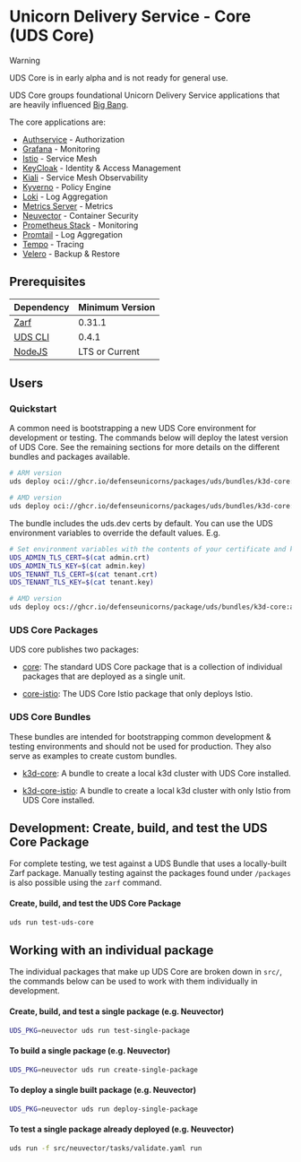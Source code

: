 # Unicorn Delivery Service - Core (UDS Core)

> [!WARNING]  
> UDS Core is in early alpha and is not ready for general use.

UDS Core groups foundational Unicorn Delivery Service applications that are heavily influenced [Big Bang](https://repo1.dso.mil/big-bang/bigbang).

The core applications are:

- [Authservice](https://github.com/istio-ecosystem/authservice) - Authorization
- [Grafana](https://grafana.com/oss/grafana/) - Monitoring
- [Istio](https://istio.io/) - Service Mesh
- [KeyCloak](https://www.keycloak.org/) - Identity & Access Management
- [Kiali](https://kiali.io/) - Service Mesh Observability
- [Kyverno](https://kyverno.io/) - Policy Engine
- [Loki](https://grafana.com/oss/loki/) - Log Aggregation
- [Metrics Server](https://github.com/kubernetes-sigs/metrics-server) - Metrics
- [Neuvector](https://open-docs.neuvector.com/) - Container Security
- [Prometheus Stack](https://github.com/prometheus-operator/kube-prometheus) - Monitoring
- [Promtail](https://grafana.com/docs/loki/latest/send-data/promtail/) - Log Aggregation
- [Tempo](https://grafana.com/docs/tempo/latest/getting-started/) - Tracing
- [Velero](https://velero.io/) - Backup & Restore

## Prerequisites

<!-- table -->

| Dependency                                                     | Minimum Version |
| -------------------------------------------------------------- | --------------- |
| [Zarf](https://github.com/defenseunicorns/zarf/releases)       | 0.31.1          |
| [UDS CLI](https://github.com/defenseunicorns/uds-cli/releases) | 0.4.1           |
| [NodeJS](https://nodejs.org/en/download/)                      | LTS or Current  |

<!-- endtable -->

## Users

### Quickstart

A common need is bootstrapping a new UDS Core environment for development or testing. The commands below will deploy the latest version of UDS Core. See the remaining sections for more details on the different bundles and packages available.

```bash
# ARM version
uds deploy oci://ghcr.io/defenseunicorns/packages/uds/bundles/k3d-core:arm64

# AMD version
uds deploy oci://ghcr.io/defenseunicorns/packages/uds/bundles/k3d-core:amd64
```

The bundle includes the uds.dev certs by default. You can use the UDS environment variables to override the default values. E.g. 

```bash
# Set environment variables with the contents of your certificate and key files
UDS_ADMIN_TLS_CERT=$(cat admin.crt)
UDS_ADMIN_TLS_KEY=$(cat admin.key)
UDS_TENANT_TLS_CERT=$(cat tenant.crt)
UDS_TENANT_TLS_KEY=$(cat tenant.key)

# AMD version
uds deploy ocs://ghcr.io/defenseunicorns/package/uds/bundles/k3d-core:amd64
```

### UDS Core Packages

UDS core publishes two packages:

- [core](./packages/standard/README.md): The standard UDS Core package that is a collection of individual packages that are deployed as a single unit.

- [core-istio](./packages/istio/README.md): The UDS Core Istio package that only deploys Istio.

### UDS Core Bundles

These bundles are intended for bootstrapping common development & testing environments and should not be used for production. They also serve as examples to create custom bundles.

- [k3d-core](./bundles/k3d-standard/README.md): A bundle to create a local k3d cluster with UDS Core installed.

- [k3d-core-istio](./bundles/k3d-istio/README.md): A bundle to create a local k3d cluster with only Istio from UDS Core installed.

## Development: Create, build, and test the UDS Core Package

For complete testing, we test against a UDS Bundle that uses a locally-built Zarf package. Manually testing against the packages found under `/packages` is also possible using the `zarf` command.

#### Create, build, and test the UDS Core Package

```bash
uds run test-uds-core
```

## Working with an individual package

The individual packages that make up UDS Core are broken down in `src/`, the commands below can be used to work with them individually in development.

#### Create, build, and test a single package (e.g. Neuvector)

```bash
UDS_PKG=neuvector uds run test-single-package
```

#### To build a single package (e.g. Neuvector)

```bash
UDS_PKG=neuvector uds run create-single-package
```

#### To deploy a single built package (e.g. Neuvector)

```bash
UDS_PKG=neuvector uds run deploy-single-package
```

#### To test a single package already deployed (e.g. Neuvector)

```bash
uds run -f src/neuvector/tasks/validate.yaml run
```
